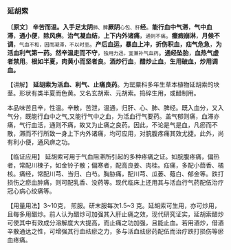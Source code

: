 ### 延胡索

**〔原文〕 辛苦而温。入手足太阴**<small>肺、脾</small>**厥阴**<small>心包、肝</small>**经**。**能行血中气滞**，**气中血滞**，**通小便**，**除风痹**。**治气凝血结**，**上下内外诸痛**，<small>通则不痛</small>。**癥瘕崩淋**，**月候不调**，<small>气血不和，因而凝滞，不以时至</small>。**产后血运，暴血上冲，折伤积血，疝气危急**，**为活血利气第一药。然辛温走而不守**，<small>独用力迅，宜兼补气血药</small>。**通经坠胎**，**血热气虚者禁用**。**根如半夏，肉黄小而坚者良**。**酒炒行血**，**醋炒止血**，**生用破血，炒用调血。**

【讲解】 **延胡索为活血、利气、止痛良药**。为罂粟科多年生草本植物延胡索的块茎。形状有类半夏而色黄。又名玄胡索、元胡索。捣碎生用，或醋制用。

本品味苦且辛，性温。辛散，苦泄，温通，归肝、心、肺、脾经。既入血分，又入气分，既能行血中之气,又能行气中之血，为活血行气要药。盖气郁则痛，血滞亦痛，气行血活，通则不痛，故又为止痛之良药。因此，不论是气是血，凡瘀而不散，滞而不行所致一身上下内外诸痛，均可应用，对脘腹疼痛其效尤捷。此外，尚有利小便，通风痹之功。

【临证应用】 延胡索可用于气血阻滞所引起的多种疼痛之证。如脘腹疼痛，偏热者，常配川楝子，如金铃子散；偏寒者，配高良姜、肉桂。疝痛，多配小茴香、橘核。痛经，常配川芎、当归、白芍。胸胁痛，配川芎、瓜蒌、薤白、郁金等。跌打损伤之瘀血肿痛，则可配乳香、没药等。现代临床上还用其与活血行气药配伍治疗冠心病心绞痛等。

【用量用法】3~10克， 煎服。研末服每次1.5~3 克。延胡索可生用，亦可炒用，且每多用醋炒。前人认为醋炒可加强其入肝止痛之效，现代研究证实，延胡索醋炒可使其中有效成分溶解度大大提高，而止痛之功加强，且能止血。若用酒炒，借酒辛散通达之性，可增强其行血祛瘀之力，多与活血祛瘀药配伍而治疗跌打损伤等瘀血疼痛。
